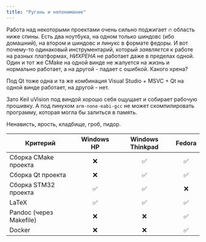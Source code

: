 ```yaml
---
title: "Ругань и непонимание"
---
```


Работа над некоторыми проектами очень сильно поджигает :fire: область ниже спины.
Есть два ноутбука, на одном только шиндовс (ибо домашний), на втором и шиндовс и линукс в формате федоры.
И вот почему-то одинаковый инструментарий, который _заявляется_ к работе на разных платформах, _НИХРЕНА_ не работает даже в пределах одной.
Один и тот же CMake на одной винде не жалуется на жизнь и нормально работает, а на другой - падает с ошибкой.
Какого хрена?

Под Qt тоже одна и та же комбинация Visual Studio + MSVC + Qt на одной винде работает, на другой - нет.

Зато Keil uVision под виндой хорошо себя ощущает и собирает рабочую прошивку.
А под линухом `arm-none-eabi-gcc` не может скомпилировать программу, которая могла бы залиться в память.

Ненависть, ярость, кладбище, гроб, пидор. 

| Критерий                |     Windows HP     |  Windows Thinkpad  |       Fedora       |
|-------------------------|:------------------:|:------------------:|:------------------:|
| Сборка CMake проекта    | :x:                | :white_check_mark: | :white_check_mark: |
| Сборка Qt проекта       | :x:                | :white_check_mark: | :white_check_mark: |
| Сборка STM32 проекта    | :white_check_mark: | :white_check_mark: | :x:                |
| LaTeX                   | :white_check_mark: | :white_check_mark: | :white_check_mark: |
| Pandoc (через Makefile) | :x:                | :x:                | :white_check_mark: |
| Docker                  | :x:                | :x:                | :white_check_mark: |

